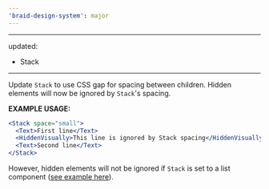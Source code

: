 ```yaml
---
'braid-design-system': major
---
```


---
updated:
  - Stack
---

Update `Stack` to use CSS gap for spacing between children. Hidden elements will now be ignored by `Stack`'s spacing.

**EXAMPLE USAGE:**
```jsx
<Stack space="small">
  <Text>First line</Text>
  <HiddenVisually>This line is ignored by Stack spacing</HiddenVisually>
  <Text>Second line</Text>
</Stack>
```

However, hidden elements will not be ignored if `Stack` is set to a list component ([see example here]).

[see example here]: https://seek-oss.github.io/braid-design-system/playroom/#?code=N4Igxg9gJgpiBcIA8AhCAPABABwIZSgEsA7AcwF4AdEUgVwBd6YAnagPkuM0yQGV7cYANaYAznjAwqIdOgA2uZqRjtO3bnwHCxEqdQC2MIrX2qu6jQAkY%2BEqUxyYANxhzpAJnb9cxKIqiY3sJIAPTWtmQc5haagiLignogovq4cnJmFjEAKjDo9GwAYoTMovQOJDChuflRWepIloQEMMQAaoSitGlyAJ5smNkAFp2YAO6E6ZjEEOVDuC46iZiKELS%2BmIT0oU0t7Z3d6f1q9Tw1BbwwkBtyldV5BScxIUFCdQ0vWm%2BcTzyvS5JpIZjKYQO8YuEiGQHM5XB4vF8VqIVhUyphIPpsBBiK1tmEbFDSOCGv8EoDqCketR0RBMdjcdIIBkwb8cg8iiU0bccfdaqyGrtYPsuj1%2BoMRsiJlMZnMFjAAfLVusAlsds0hR0RUdiWzapdrgFuVUQucdTxPnFiaFXu9rV8oqE0OgoiAADQgehDGCGUQIADayRgMCEACkIAAjX0AXXdEygnt98D9AGYAJwABldAHYAGwADijAF8gA
